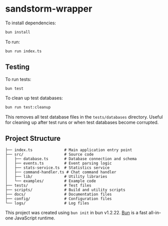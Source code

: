 # sandstorm-wrapper

To install dependencies:

```bash
bun install
```

To run:

```bash
bun run index.ts
```

## Testing

To run tests:

```bash
bun test
```

To clean up test databases:

```bash
bun run test:cleanup
```

This removes all test database files in the `tests/databases` directory. Useful for cleaning up after test runs or when test databases become corrupted.

## Project Structure

```
├── index.ts              # Main application entry point
├── src/                  # Source code
│   ├── database.ts       # Database connection and schema
│   ├── events.ts         # Event parsing logic
│   ├── stats-service.ts  # Statistics service
│   ├── command-handler.ts # Chat command handler
│   ├── lib/              # Utility libraries
│   └── examples/         # Example code
├── tests/                # Test files
├── scripts/              # Build and utility scripts
├── docs/                 # Documentation files
├── config/               # Configuration files
└── logs/                 # Log files
```

This project was created using `bun init` in bun v1.2.22. [Bun](https://bun.com) is a fast all-in-one JavaScript runtime.
